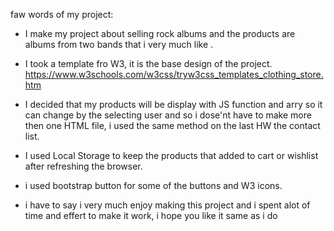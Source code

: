 faw words of my project:

* I make my project about selling rock albums and the products are albums from two bands that i very much like  .

* I took a template fro W3, it is the base design of the project.
https://www.w3schools.com/w3css/tryw3css_templates_clothing_store.htm

* I decided that my products will be display with JS function and arry so it can change by the selecting user
   and so i dose'nt have to make more then one HTML file, i used the same method on the last HW the contact list.

* I used Local Storage to keep the products that added to cart or wishlist after refreshing the browser.

* i used bootstrap button for some of the buttons and W3 icons.

* i have to say i very much enjoy making this project and i spent alot of time and effert to make it work, i hope you like it same as i do



